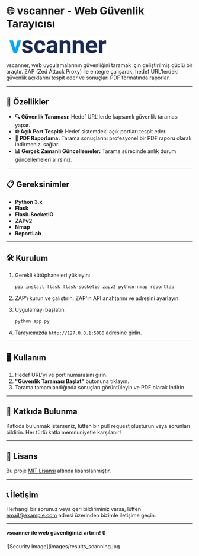# 🌐 **vscanner - Web Güvenlik Tarayıcısı**

![vscanner logo](images/vscanner_logo.jpg)

vscanner, web uygulamalarının güvenliğini taramak için geliştirilmiş güçlü bir araçtır. ZAP (Zed Attack Proxy) ile entegre çalışarak, hedef URL'lerdeki güvenlik açıklarını tespit eder ve sonuçları PDF formatında raporlar.

---

## 🚀 **Özellikler**

- **🔍 Güvenlik Taraması:** Hedef URL'lerde kapsamlı güvenlik taraması yapar.
- **🌐 Açık Port Tespiti:** Hedef sistemdeki açık portları tespit eder.
- **📄 PDF Raporlama:** Tarama sonuçlarını profesyonel bir PDF raporu olarak indirmenizi sağlar.
- **📊 Gerçek Zamanlı Güncellemeler:** Tarama sürecinde anlık durum güncellemeleri alırsınız.

---

## 📋 **Gereksinimler**

- **Python 3.x**
- **Flask**
- **Flask-SocketIO**
- **ZAPv2**
- **Nmap**
- **ReportLab**

---

## 🛠️ **Kurulum**

1. Gerekli kütüphaneleri yükleyin:
   ```bash
   pip install flask flask-socketio zapv2 python-nmap reportlab
   ```

2. ZAP'ı kurun ve çalıştırın. ZAP'ın API anahtarını ve adresini ayarlayın.

3. Uygulamayı başlatın:
   ```bash
   python app.py
   ```

4. Tarayıcınızda `http://127.0.0.1:5000` adresine gidin.

---

## 🖥️ **Kullanım**

1. Hedef URL'yi ve port numarasını girin.
2. **"Güvenlik Taraması Başlat"** butonuna tıklayın.
3. Tarama tamamlandığında sonuçları görüntüleyin ve PDF olarak indirin.

---

## 🤝 **Katkıda Bulunma**

Katkıda bulunmak isterseniz, lütfen bir pull request oluşturun veya sorunları bildirin. Her türlü katkı memnuniyetle karşılanır!

---

## 📄 **Lisans**

Bu proje [MIT Lisansı](LICENSE) altında lisanslanmıştır.

---

## 📞 **İletişim**

Herhangi bir sorunuz veya geri bildiriminiz varsa, lütfen [email@example.com](mailto:email@example.com) adresi üzerinden bizimle iletişime geçin.

---

**vscanner ile web güvenliğinizi artırın!** 🔒

![Security Image](images/results_scanning.jpg

